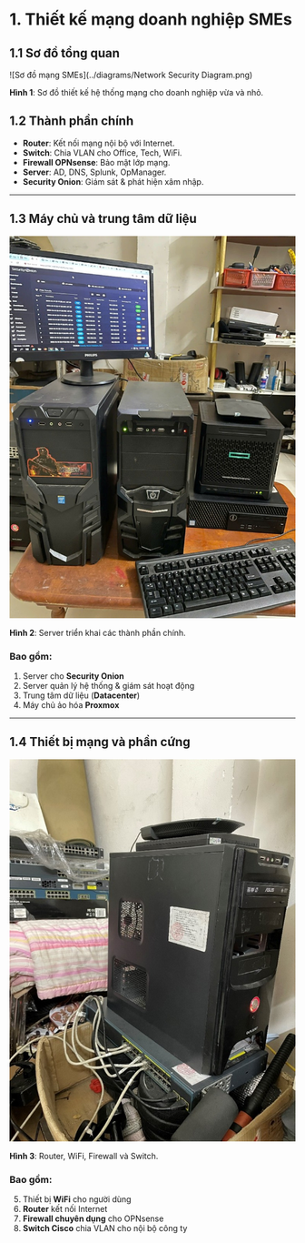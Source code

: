 # 1. Thiết kế mạng doanh nghiệp SMEs

## 1.1 Sơ đồ tổng quan
![Sơ đồ mạng SMEs](../diagrams/Network Security Diagram.png)

**Hình 1**: Sơ đồ thiết kế hệ thống mạng cho doanh nghiệp vừa và nhỏ.

## 1.2 Thành phần chính
- **Router**: Kết nối mạng nội bộ với Internet.
- **Switch**: Chia VLAN cho Office, Tech, WiFi.
- **Firewall OPNsense**: Bảo mật lớp mạng.
- **Server**: AD, DNS, Splunk, OpManager.
- **Security Onion**: Giám sát & phát hiện xâm nhập.

---

## 1.3 Máy chủ và trung tâm dữ liệu
![Server](../diagrams/Server.png)

**Hình 2**: Server triển khai các thành phần chính.

### Bao gồm:
1. Server cho **Security Onion**  
2. Server quản lý hệ thống & giám sát hoạt động  
3. Trung tâm dữ liệu (**Datacenter**)  
4. Máy chủ ảo hóa **Proxmox**  

---

## 1.4 Thiết bị mạng và phần cứng
![Các phần cứng khác](../diagrams/Server2.jpg)

**Hình 3**: Router, WiFi, Firewall và Switch.

### Bao gồm:
5. Thiết bị **WiFi** cho người dùng  
6. **Router** kết nối Internet  
7. **Firewall chuyên dụng** cho OPNsense  
8. **Switch Cisco** chia VLAN cho nội bộ công ty  
